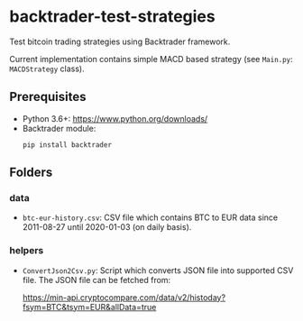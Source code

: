 # backtrader-test-strategies

Test bitcoin trading strategies using Backtrader framework.

Current implementation contains simple MACD based strategy (see `Main.py`: `MACDStrategy` class).

## Prerequisites

- Python 3.6+: https://www.python.org/downloads/
- Backtrader module: 
    ```
    pip install backtrader
    ```
  
## Folders

### data

- `btc-eur-history.csv`: CSV file which contains BTC to EUR data since 2011-08-27 until 2020-01-03 (on daily basis).

### helpers

- `ConvertJson2Csv.py`: Script which converts JSON file into supported CSV file. The JSON file can be fetched from: 

    https://min-api.cryptocompare.com/data/v2/histoday?fsym=BTC&tsym=EUR&allData=true 